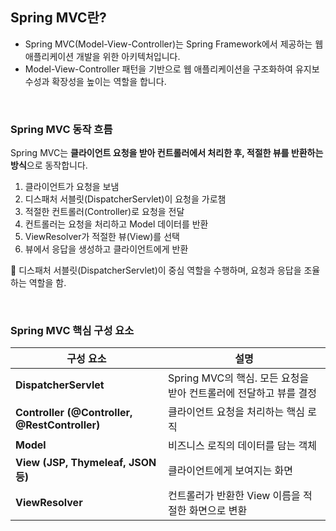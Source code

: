 ## Spring MVC란?

- Spring MVC(Model-View-Controller)는 Spring Framework에서 제공하는 웹 애플리케이션 개발을 위한 아키텍처입니다.
- Model-View-Controller 패턴을 기반으로 웹 애플리케이션을 구조화하여 유지보수성과 확장성을 높이는 역할을 합니다.

<br/>

### Spring MVC 동작 흐름

Spring MVC는 **클라이언트 요청을 받아 컨트롤러에서 처리한 후, 적절한 뷰를 반환하는 방식**으로 동작합니다.

1. 클라이언트가 요청을 보냄
2. 디스패처 서블릿(DispatcherServlet)이 요청을 가로챔
3. 적절한 컨트롤러(Controller)로 요청을 전달
4. 컨트롤러는 요청을 처리하고 Model 데이터를 반환
5. ViewResolver가 적절한 뷰(View)를 선택
6. 뷰에서 응답을 생성하고 클라이언트에게 반환

📌 디스패처 서블릿(DispatcherServlet)이 중심 역할을 수행하며, 요청과 응답을 조율하는 역할을 함.

<br/>

### Spring MVC 핵심 구성 요소

| 구성 요소                                         | 설명                                         |
|-----------------------------------------------|--------------------------------------------|
| **DispatcherServlet**                         | Spring MVC의 핵심. 모든 요청을 받아 컨트롤러에 전달하고 뷰를 결정 |
| **Controller (@Controller, @RestController)** | 클라이언트 요청을 처리하는 핵심 로직                       |
| **Model**                                     | 비즈니스 로직의 데이터를 담는 객체                        |
| **View (JSP, Thymeleaf, JSON 등)**             | 클라이언트에게 보여지는 화면                            |
| **ViewResolver**                              | 컨트롤러가 반환한 View 이름을 적절한 화면으로 변환             |

